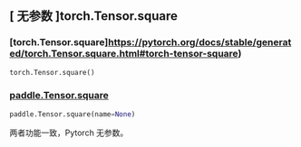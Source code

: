 ## [ 无参数 ]torch.Tensor.square

### [torch.Tensor.square]https://pytorch.org/docs/stable/generated/torch.Tensor.square.html#torch-tensor-square)

```python
torch.Tensor.square()
```

### [paddle.Tensor.square](https://www.paddlepaddle.org.cn/documentation/docs/zh/develop/api/paddle/Tensor_cn.html#square-name-none)

```python
paddle.Tensor.square(name=None)
```
两者功能一致，Pytorch 无参数。
